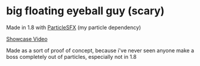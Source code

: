 # big floating eyeball guy (scary)

Made in 1.8 with [ParticleSFX](https://github.com/hmzel/ParticleSFX) (my particle dependency)

[Showcase Video](https://www.youtube.com/watch?v=T1b8xYs3OHU)

Made as a sort of proof of concept, because i've never seen anyone make a boss completely out of particles, especially not in 1.8
